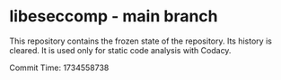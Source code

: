 # libeseccomp - main branch

This repository contains the frozen state of the repository.
Its history is cleared. It is used only for static code
analysis with Codacy.

Commit Time: 1734558738